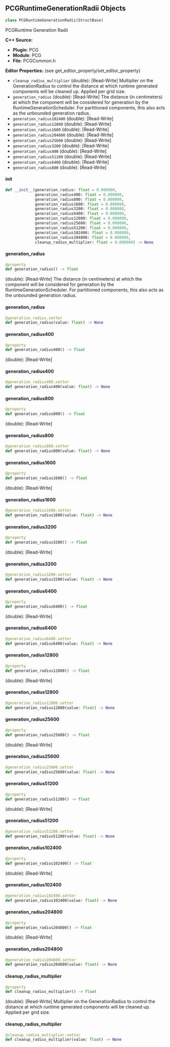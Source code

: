 ## PCGRuntimeGenerationRadii Objects

```python
class PCGRuntimeGenerationRadii(StructBase)
```

PCGRuntime Generation Radii

**C++ Source:**

- **Plugin**: PCG
- **Module**: PCG
- **File**: PCGCommon.h

**Editor Properties:** (see get_editor_property/set_editor_property)

- ``cleanup_radius_multiplier`` (double):  [Read-Write] Multiplier on the GenerationRadius to control the distance at which runtime generated components will be cleaned up. Applied per grid size.
- ``generation_radius`` (double):  [Read-Write] The distance (in centimeters) at which the component will be considered for generation by the RuntimeGenerationScheduler. For partitioned components, this also acts as the unbounded generation radius.
- ``generation_radius102400`` (double):  [Read-Write]
- ``generation_radius12800`` (double):  [Read-Write]
- ``generation_radius1600`` (double):  [Read-Write]
- ``generation_radius204800`` (double):  [Read-Write]
- ``generation_radius25600`` (double):  [Read-Write]
- ``generation_radius3200`` (double):  [Read-Write]
- ``generation_radius400`` (double):  [Read-Write]
- ``generation_radius51200`` (double):  [Read-Write]
- ``generation_radius6400`` (double):  [Read-Write]
- ``generation_radius800`` (double):  [Read-Write]

<a id="unreal.PCGRuntimeGenerationRadii.__init__"></a>

#### __init__

```python
def __init__(generation_radius: float = 0.000000,
             generation_radius400: float = 0.000000,
             generation_radius800: float = 0.000000,
             generation_radius1600: float = 0.000000,
             generation_radius3200: float = 0.000000,
             generation_radius6400: float = 0.000000,
             generation_radius12800: float = 0.000000,
             generation_radius25600: float = 0.000000,
             generation_radius51200: float = 0.000000,
             generation_radius102400: float = 0.000000,
             generation_radius204800: float = 0.000000,
             cleanup_radius_multiplier: float = 0.000000) -> None
```

<a id="unreal.PCGRuntimeGenerationRadii.generation_radius"></a>

#### generation_radius

```python
@property
def generation_radius() -> float
```

(double):  [Read-Write] The distance (in centimeters) at which the component will be considered for generation by the RuntimeGenerationScheduler. For partitioned components, this also acts as the unbounded generation radius.

<a id="unreal.PCGRuntimeGenerationRadii.generation_radius"></a>

#### generation_radius

```python
@generation_radius.setter
def generation_radius(value: float) -> None
```

<a id="unreal.PCGRuntimeGenerationRadii.generation_radius400"></a>

#### generation_radius400

```python
@property
def generation_radius400() -> float
```

(double):  [Read-Write]

<a id="unreal.PCGRuntimeGenerationRadii.generation_radius400"></a>

#### generation_radius400

```python
@generation_radius400.setter
def generation_radius400(value: float) -> None
```

<a id="unreal.PCGRuntimeGenerationRadii.generation_radius800"></a>

#### generation_radius800

```python
@property
def generation_radius800() -> float
```

(double):  [Read-Write]

<a id="unreal.PCGRuntimeGenerationRadii.generation_radius800"></a>

#### generation_radius800

```python
@generation_radius800.setter
def generation_radius800(value: float) -> None
```

<a id="unreal.PCGRuntimeGenerationRadii.generation_radius1600"></a>

#### generation_radius1600

```python
@property
def generation_radius1600() -> float
```

(double):  [Read-Write]

<a id="unreal.PCGRuntimeGenerationRadii.generation_radius1600"></a>

#### generation_radius1600

```python
@generation_radius1600.setter
def generation_radius1600(value: float) -> None
```

<a id="unreal.PCGRuntimeGenerationRadii.generation_radius3200"></a>

#### generation_radius3200

```python
@property
def generation_radius3200() -> float
```

(double):  [Read-Write]

<a id="unreal.PCGRuntimeGenerationRadii.generation_radius3200"></a>

#### generation_radius3200

```python
@generation_radius3200.setter
def generation_radius3200(value: float) -> None
```

<a id="unreal.PCGRuntimeGenerationRadii.generation_radius6400"></a>

#### generation_radius6400

```python
@property
def generation_radius6400() -> float
```

(double):  [Read-Write]

<a id="unreal.PCGRuntimeGenerationRadii.generation_radius6400"></a>

#### generation_radius6400

```python
@generation_radius6400.setter
def generation_radius6400(value: float) -> None
```

<a id="unreal.PCGRuntimeGenerationRadii.generation_radius12800"></a>

#### generation_radius12800

```python
@property
def generation_radius12800() -> float
```

(double):  [Read-Write]

<a id="unreal.PCGRuntimeGenerationRadii.generation_radius12800"></a>

#### generation_radius12800

```python
@generation_radius12800.setter
def generation_radius12800(value: float) -> None
```

<a id="unreal.PCGRuntimeGenerationRadii.generation_radius25600"></a>

#### generation_radius25600

```python
@property
def generation_radius25600() -> float
```

(double):  [Read-Write]

<a id="unreal.PCGRuntimeGenerationRadii.generation_radius25600"></a>

#### generation_radius25600

```python
@generation_radius25600.setter
def generation_radius25600(value: float) -> None
```

<a id="unreal.PCGRuntimeGenerationRadii.generation_radius51200"></a>

#### generation_radius51200

```python
@property
def generation_radius51200() -> float
```

(double):  [Read-Write]

<a id="unreal.PCGRuntimeGenerationRadii.generation_radius51200"></a>

#### generation_radius51200

```python
@generation_radius51200.setter
def generation_radius51200(value: float) -> None
```

<a id="unreal.PCGRuntimeGenerationRadii.generation_radius102400"></a>

#### generation_radius102400

```python
@property
def generation_radius102400() -> float
```

(double):  [Read-Write]

<a id="unreal.PCGRuntimeGenerationRadii.generation_radius102400"></a>

#### generation_radius102400

```python
@generation_radius102400.setter
def generation_radius102400(value: float) -> None
```

<a id="unreal.PCGRuntimeGenerationRadii.generation_radius204800"></a>

#### generation_radius204800

```python
@property
def generation_radius204800() -> float
```

(double):  [Read-Write]

<a id="unreal.PCGRuntimeGenerationRadii.generation_radius204800"></a>

#### generation_radius204800

```python
@generation_radius204800.setter
def generation_radius204800(value: float) -> None
```

<a id="unreal.PCGRuntimeGenerationRadii.cleanup_radius_multiplier"></a>

#### cleanup_radius_multiplier

```python
@property
def cleanup_radius_multiplier() -> float
```

(double):  [Read-Write] Multiplier on the GenerationRadius to control the distance at which runtime generated components will be cleaned up. Applied per grid size.

<a id="unreal.PCGRuntimeGenerationRadii.cleanup_radius_multiplier"></a>

#### cleanup_radius_multiplier

```python
@cleanup_radius_multiplier.setter
def cleanup_radius_multiplier(value: float) -> None
```

<a id="unreal.EnumSelector"></a>